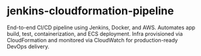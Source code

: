 # jenkins-cloudformation-pipeline
End-to-end CI/CD pipeline using Jenkins, Docker, and AWS. Automates app build, test, containerization, and ECS deployment. Infra provisioned via CloudFormation and monitored via CloudWatch for production-ready DevOps delivery.
